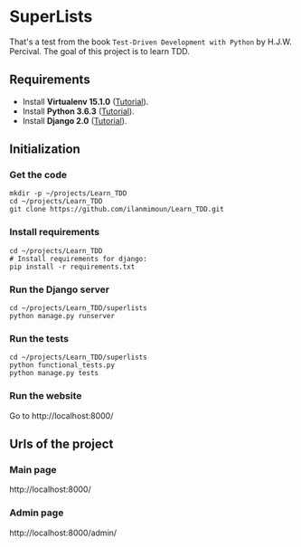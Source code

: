 # SuperLists
That's a test from the book `Test-Driven Development with Python` by H.J.W. Percival. The goal of this project is to learn TDD.

## Requirements
  - Install __Virtualenv 15.1.0__ ([Tutorial](https://virtualenv.pypa.io/en/stable/installation/)).
  - Install __Python 3.6.3__ ([Tutorial](https://docs.python.org/fr/3.6/installing/index.html)).
  - Install __Django 2.0__ ([Tutorial](https://www.djangoproject.com/download/)).

## Initialization
### Get the code
    mkdir -p ~/projects/Learn_TDD
    cd ~/projects/Learn_TDD
    git clone https://github.com/ilanmimoun/Learn_TDD.git

### Install requirements
    cd ~/projects/Learn_TDD
    # Install requirements for django:
    pip install -r requirements.txt

### Run the Django server
    cd ~/projects/Learn_TDD/superlists
    python manage.py runserver

### Run the tests
    cd ~/projects/Learn_TDD/superlists
    python functional_tests.py
    python manage.py tests

### Run the website
Go to http://localhost:8000/

## Urls of the project
### Main page
http://localhost:8000/

### Admin page
http://localhost:8000/admin/
